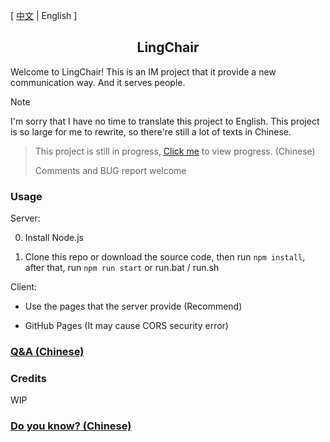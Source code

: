 [ [中文](readme.md) | English ]

<div align="center">
    <h2> LingChair </h2>
</div>

Welcome to LingChair! This is an IM project that it provide a new communication way. And it serves people.

> [!NOTE]
 I'm sorry that I have no time to translate this project to English. This project is so large for me to rewrite, so there're still a lot of texts in Chinese.
> 
> This project is still in progress, [Click me](final.md) to view progress. (Chinese)
>  
> Comments and BUG report welcome

### Usage

Server:

  0. Install Node.js

  1. Clone this repo or download the source code, then run `npm install`, after that, run `npm run start` or run.bat / run.sh

Client:

  * Use the pages that the server provide (Recommend)
 
  * GitHub Pages (It may cause CORS security error)

### [Q&A (Chinese)](.github/QA.md)

### Credits

WIP

### [Do you know? (Chinese)](.github/do_you_know.md)
